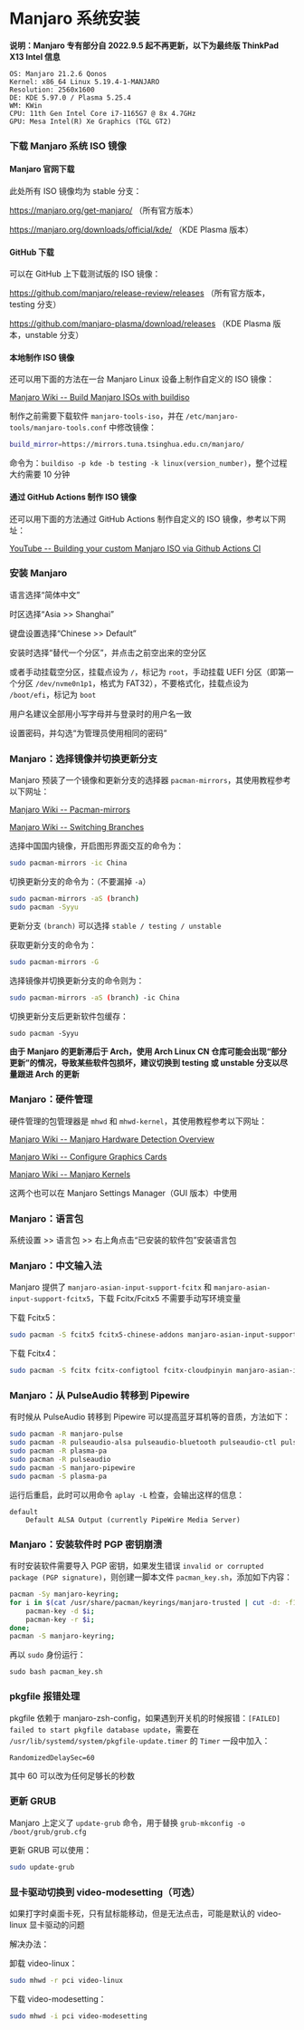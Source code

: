 # Manjaro 系统安装

**说明：Manjaro 专有部分自 2022.9.5 起不再更新，以下为最终版 ThinkPad X13 Intel 信息**

```text
OS: Manjaro 21.2.6 Qonos
Kernel: x86_64 Linux 5.19.4-1-MANJARO
Resolution: 2560x1600
DE: KDE 5.97.0 / Plasma 5.25.4
WM: KWin
CPU: 11th Gen Intel Core i7-1165G7 @ 8x 4.7GHz
GPU: Mesa Intel(R) Xe Graphics (TGL GT2)
```

### **下载 Manjaro 系统 ISO 镜像**

#### **Manjaro 官网下载**

此处所有 ISO 镜像均为 stable 分支：

https://manjaro.org/get-manjaro/ （所有官方版本）

https://manjaro.org/downloads/official/kde/ （KDE Plasma 版本）

#### **GitHub 下载**

可以在 GitHub 上下载测试版的 ISO 镜像：

https://github.com/manjaro/release-review/releases （所有官方版本，testing 分支）

https://github.com/manjaro-plasma/download/releases （KDE Plasma 版本，unstable 分支）

#### **本地制作 ISO 镜像**

还可以用下面的方法在一台 Manjaro Linux 设备上制作自定义的 ISO 镜像：

[Manjaro Wiki -- Build Manjaro ISOs with buildiso](https://wiki.manjaro.org/index.php/Build_Manjaro_ISOs_with_buildiso)

制作之前需要下载软件 `manjaro-tools-iso`，并在 `/etc/manjaro-tools/manjaro-tools.conf` 中修改镜像：

```bash
build_mirror=https://mirrors.tuna.tsinghua.edu.cn/manjaro/
```

命令为：`buildiso -p kde -b testing -k linux(version_number)`，整个过程大约需要 10 分钟

#### **通过 GitHub Actions 制作 ISO 镜像**

还可以用下面的方法通过 GitHub Actions 制作自定义的 ISO 镜像，参考以下网址：

[YouTube -- Building your custom Manjaro ISO via Github Actions CI](https://www.youtube.com/watch?v=S2t5Iat37CI)

### **安装 Manjaro**

语言选择“简体中文”

时区选择“Asia >> Shanghai”

键盘设置选择“Chinese >> Default”

安装时选择“替代一个分区”，并点击之前空出来的空分区

或者手动挂载空分区，挂载点设为 `/`，标记为 `root`，手动挂载 UEFI 分区（即第一个分区 `/dev/nvme0n1p1`，格式为 FAT32），不要格式化，挂载点设为 `/boot/efi`，标记为 `boot`

用户名建议全部用小写字母并与登录时的用户名一致

设置密码，并勾选“为管理员使用相同的密码”

### **Manjaro：选择镜像并切换更新分支**

Manjaro 预装了一个镜像和更新分支的选择器 `pacman-mirrors`，其使用教程参考以下网址：

[Manjaro Wiki -- Pacman-mirrors](https://wiki.manjaro.org/index.php/Pacman-mirrors)

[Manjaro Wiki -- Switching Branches](https://wiki.manjaro.org/index.php/Switching_Branches)

选择中国国内镜像，开启图形界面交互的命令为：

```bash
sudo pacman-mirrors -ic China
```

切换更新分支的命令为：（不要漏掉 `-a`）

```bash
sudo pacman-mirrors -aS (branch)
sudo pacman -Syyu
```

更新分支 `(branch)` 可以选择 `stable / testing / unstable`

获取更新分支的命令为：

```bash
sudo pacman-mirrors -G
```

选择镜像并切换更新分支的命令则为：

```bash
sudo pacman-mirrors -aS (branch) -ic China
```

切换更新分支后更新软件包缓存：

```text
sudo pacman -Syyu
```

**由于 Manjaro 的更新滞后于 Arch，使用 Arch Linux CN 仓库可能会出现“部分更新”的情况，导致某些软件包损坏，建议切换到 testing 或 unstable 分支以尽量跟进 Arch 的更新**

### **Manjaro：硬件管理**

硬件管理的包管理器是 `mhwd` 和 `mhwd-kernel`，其使用教程参考以下网址：

[Manjaro Wiki -- Manjaro Hardware Detection Overview](https://wiki.manjaro.org/index.php/Manjaro_Hardware_Detection_Overview)

[Manjaro Wiki -- Configure Graphics Cards](https://wiki.manjaro.org/index.php/Configure_Graphics_Cards)

[Manjaro Wiki -- Manjaro Kernels](https://wiki.manjaro.org/index.php/Manjaro_Kernels)

这两个也可以在 Manjaro Settings Manager（GUI 版本）中使用

### **Manjaro：语言包**

系统设置 >> 语言包 >> 右上角点击“已安装的软件包”安装语言包

### **Manjaro：中文输入法**

Manjaro 提供了 `manjaro-asian-input-support-fcitx` 和 `manjaro-asian-input-support-fcitx5`，下载 Fcitx/Fcitx5 不需要手动写环境变量

下载 Fcitx5：

```bash
sudo pacman -S fcitx5 fcitx5-chinese-addons manjaro-asian-input-support-fcitx5
```

下载 Fcitx4：

```bash
sudo pacman -S fcitx fcitx-configtool fcitx-cloudpinyin manjaro-asian-input-support-fcitx
```

### **Manjaro：从 PulseAudio 转移到 Pipewire**

有时候从 PulseAudio 转移到 Pipewire 可以提高蓝牙耳机等的音质，方法如下：

```bash
sudo pacman -R manjaro-pulse
sudo pacman -R pulseaudio-alsa pulseaudio-bluetooth pulseaudio-ctl pulseaudio-zeroconf
sudo pacman -R plasma-pa
sudo pacman -R pulseaudio
sudo pacman -S manjaro-pipewire
sudo pacman -S plasma-pa
```

运行后重启，此时可以用命令 `aplay -L` 检查，会输出这样的信息：

```text
default
    Default ALSA Output (currently PipeWire Media Server)
```

### **Manjaro：安装软件时 PGP 密钥崩溃**

有时安装软件需要导入 PGP 密钥，如果发生错误 `invalid or corrupted package (PGP signature)`，则创建一脚本文件 `pacman_key.sh`，添加如下内容：

```bash
pacman -Sy manjaro-keyring;
for i in $(cat /usr/share/pacman/keyrings/manjaro-trusted | cut -d: -f1); do
    pacman-key -d $i;
    pacman-key -r $i;
done;
pacman -S manjaro-keyring;
```

再以 `sudo` 身份运行：

```text
sudo bash pacman_key.sh
```

### **pkgfile 报错处理**

pkgfile 依赖于 manjaro-zsh-config，如果遇到开关机的时候报错：`[FAILED] failed to start pkgfile database update`，需要在 `/usr/lib/systemd/system/pkgfile-update.timer` 的 `Timer` 一段中加入：

```text
RandomizedDelaySec=60
```

其中 60 可以改为任何足够长的秒数

### **更新 GRUB**

Manjaro 上定义了 `update-grub` 命令，用于替换 `grub-mkconfig -o /boot/grub/grub.cfg`

更新 GRUB 可以使用：

```bash
sudo update-grub
```

### **显卡驱动切换到 video-modesetting（可选）**

如果打字时桌面卡死，只有鼠标能移动，但是无法点击，可能是默认的 video-linux 显卡驱动的问题

解决办法：

卸载 video-linux：

```bash
sudo mhwd -r pci video-linux
```

下载 video-modesetting：

```bash
sudo mhwd -i pci video-modesetting
```